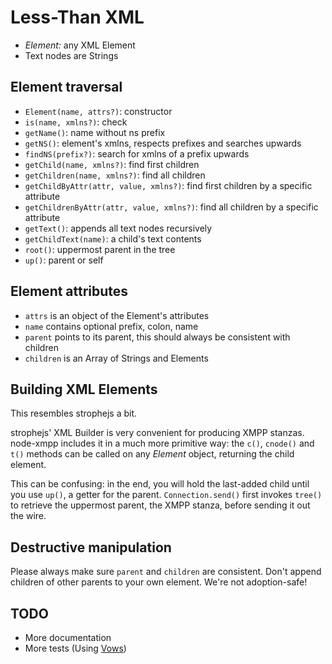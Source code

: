 # Less-Than XML

* *Element:* any XML Element
* Text nodes are Strings


## Element traversal

* `Element(name, attrs?)`: constructor
* `is(name, xmlns?)`: check
* `getName()`: name without ns prefix
* `getNS()`: element's xmlns, respects prefixes and searches upwards
* `findNS(prefix?)`: search for xmlns of a prefix upwards
* `getChild(name, xmlns?)`: find first children
* `getChildren(name, xmlns?)`: find all children
* `getChildByAttr(attr, value, xmlns?)`: find first children by a specific attribute
* `getChildrenByAttr(attr, value, xmlns?)`: find all children by a specific attribute
* `getText()`: appends all text nodes recursively
* `getChildText(name)`: a child's text contents
* `root()`: uppermost parent in the tree
* `up()`: parent or self


## Element attributes

* `attrs` is an object of the Element's attributes
* `name` contains optional prefix, colon, name
* `parent` points to its parent, this should always be consistent with
  children
* `children` is an Array of Strings and Elements


## Building XML Elements

This resembles strophejs a bit.

strophejs' XML Builder is very convenient for producing XMPP
stanzas. node-xmpp includes it in a much more primitive way: the
`c()`, `cnode()` and `t()` methods can be called on any *Element*
object, returning the child element.

This can be confusing: in the end, you will hold the last-added child
until you use `up()`, a getter for the parent. `Connection.send()`
first invokes `tree()` to retrieve the uppermost parent, the XMPP
stanza, before sending it out the wire.


## Destructive manipulation

Please always make sure `parent` and `children` are consistent. Don't
append children of other parents to your own element. We're not
adoption-safe!


## TODO

* More documentation
* More tests (Using [Vows](http://vowsjs.org/))

